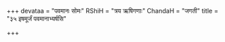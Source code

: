 +++
devataa = "पवमानः सोमः"
RShiH = "त्रय ऋषिगणाः"
ChandaH = "जगती"
title = "३५ इषमूर्जं पवमानाभ्यर्षसि"

+++
